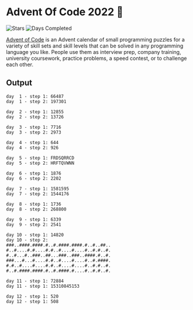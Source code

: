 # Advent Of Code 2022 🎄

![Stars](https://img.shields.io/badge/stars%20⭐-24-green)
![Days Completed](https://img.shields.io/badge/days%20completed-12-green)

[Advent of Code](https://adventofcode.com) is an Advent calendar of small programming puzzles for a variety of skill sets and skill levels that can be solved in any programming language you like. People use them as interview prep, company training, university coursework, practice problems, a speed contest, or to challenge each other.

## Output
```
day  1 - step 1: 66487
day  1 - step 2: 197301

day  2 - step 1: 12855
day  2 - step 2: 13726

day  3 - step 1: 7716
day  3 - step 2: 2973

day  4 - step 1: 644
day  4 - step 2: 926

day  5 - step 1: FRDSQRRCD
day  5 - step 2: HRFTQVWNN

day  6 - step 1: 1876
day  6 - step 2: 2202

day  7 - step 1: 1581595
day  7 - step 2: 1544176

day  8 - step 1: 1736
day  8 - step 2: 268800

day  9 - step 1: 6339
day  9 - step 2: 2541

day 10 - step 1: 14820
day 10 - step 2:
###..####.####.#..#.####.####.#..#..##..
#..#....#.#....#.#..#....#....#..#.#..#.
#..#...#..###..##...###..###..####.#..#.
###...#...#....#.#..#....#....#..#.####.
#.#..#....#....#.#..#....#....#..#.#..#.
#..#.####.####.#..#.####.#....#..#.#..#.

day 11 - step 1: 72884
day 11 - step 1: 15310845153

day 12 - step 1: 520
day 12 - step 1: 508

```
